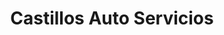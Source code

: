---
title: "Castillos Auto Servicios"
url: /san-pedro-sula/castillos-auto-servicios/
shop: reparación de automóviles
---